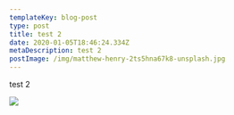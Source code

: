 ```yaml
---
templateKey: blog-post
type: post
title: test 2
date: 2020-01-05T18:46:24.334Z
metaDescription: test 2
postImage: /img/matthew-henry-2ts5hna67k8-unsplash.jpg
---
```

test 2

![](/img/charles-k4msj7kc0as-unsplash.jpg)
